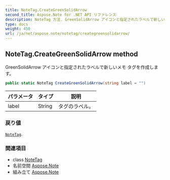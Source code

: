 ```yaml
---
title: NoteTag.CreateGreenSolidArrow
second_title: Aspose.Note for .NET API リファレンス
description: NoteTag 方法. GreenSolidArrow アイコンと指定されたラベルで新しいメモ タグを作成します
type: docs
weight: 450
url: /ja/net/aspose.note/notetag/creategreensolidarrow/
---
```

## NoteTag.CreateGreenSolidArrow method

GreenSolidArrow アイコンと指定されたラベルで新しいメモ タグを作成します。

```csharp
public static NoteTag CreateGreenSolidArrow(string label = "")
```

| パラメータ | タイプ | 説明 |
| --- | --- | --- |
| label | String | タグのラベル。 |

### 戻り値

[`NoteTag`](../).

### 関連項目

* class [NoteTag](../)
* 名前空間 [Aspose.Note](../../notetag/)
* 組み立て [Aspose.Note](../../../)


